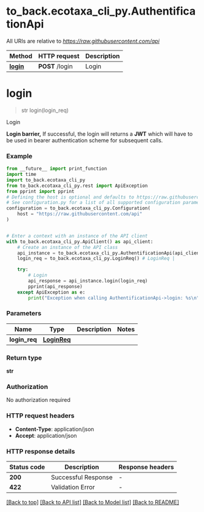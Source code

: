 # to_back.ecotaxa_cli_py.AuthentificationApi

All URIs are relative to *https://raw.githubusercontent.com/api*

Method | HTTP request | Description
------------- | ------------- | -------------
[**login**](AuthentificationApi.md#login) | **POST** /login | Login


# **login**
> str login(login_req)

Login

**Login barrier,**   If successful, the login will returns a **JWT** which will have to be used in bearer authentication scheme for subsequent calls.

### Example

```python
from __future__ import print_function
import time
import to_back.ecotaxa_cli_py
from to_back.ecotaxa_cli_py.rest import ApiException
from pprint import pprint
# Defining the host is optional and defaults to https://raw.githubusercontent.com/api
# See configuration.py for a list of all supported configuration parameters.
configuration = to_back.ecotaxa_cli_py.Configuration(
    host = "https://raw.githubusercontent.com/api"
)


# Enter a context with an instance of the API client
with to_back.ecotaxa_cli_py.ApiClient() as api_client:
    # Create an instance of the API class
    api_instance = to_back.ecotaxa_cli_py.AuthentificationApi(api_client)
    login_req = to_back.ecotaxa_cli_py.LoginReq() # LoginReq | 

    try:
        # Login
        api_response = api_instance.login(login_req)
        pprint(api_response)
    except ApiException as e:
        print("Exception when calling AuthentificationApi->login: %s\n" % e)
```

### Parameters

Name | Type | Description  | Notes
------------- | ------------- | ------------- | -------------
 **login_req** | [**LoginReq**](LoginReq.md)|  | 

### Return type

**str**

### Authorization

No authorization required

### HTTP request headers

 - **Content-Type**: application/json
 - **Accept**: application/json

### HTTP response details
| Status code | Description | Response headers |
|-------------|-------------|------------------|
**200** | Successful Response |  -  |
**422** | Validation Error |  -  |

[[Back to top]](#) [[Back to API list]](../README.md#documentation-for-api-endpoints) [[Back to Model list]](../README.md#documentation-for-models) [[Back to README]](../README.md)

